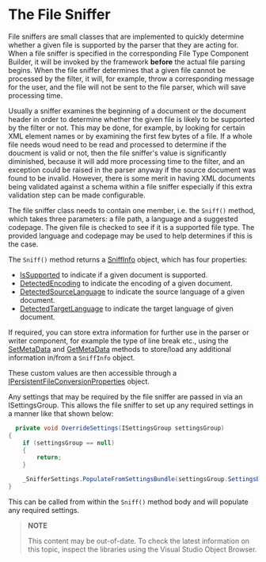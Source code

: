 The File Sniffer
==

File sniffers are small classes that are implemented to quickly determine whether a given file is supported by the parser that they are acting for. When a file sniffer is specified in the corresponding File Type Component Builder, it will be invoked by the framework **before** the actual file parsing begins. When the file sniffer determines that a given file cannot be processed by the filter, it will, for example, throw a corresponding message for the user, and the file will not be sent to the file parser, which will save processing time.

Usually a sniffer examines the beginning of a document or the document header in order to determine whether the given file is likely to be supported by the filter or not. This may be done, for example, by looking for certain XML element names or by examining the first few bytes of a file. If a whole file needs woud need to be read and processed to determine if the doucment is valid or not, then the file sniffer's value is significantly diminished, because it will add more processing time to the filter, and an exception could be raised in the parser anyway if the source document was found to be invalid. However, there is some merit in having XML documents being validated against a schema within a file sniffer especially if this extra validation step can be made configurable.

The file sniffer class needs to contain one member, i.e. the ```Sniff()``` method, which takes three parameters: a file path, a language and a suggested codepage. The given file is checked to see if it is a supported file type. The provided language and codepage may be used to help determines if this is the case.

The ```Sniff()``` method returns a [SniffInfo](../../api/filetypesupport/Sdl.FileTypeSupport.Framework.NativeApi.SniffInfo.yml) object, which has four properties:

* [IsSupported](../../api/filetypesupport/Sdl.FileTypeSupport.Framework.NativeApi.SniffInfo.yml) to indicate if a given document is supported.
* [DetectedEncoding](../../api/filetypesupport/Sdl.FileTypeSupport.Framework.NativeApi.SniffInfo.yml#Sdl_FileTypeSupport_Framework_NativeApi_SniffInfo_DetectedEncoding) to indicate the encoding of a given document.
* [DetectedSourceLanguage](../../api/filetypesupport/Sdl.FileTypeSupport.Framework.NativeApi.SniffInfo.yml#Sdl_FileTypeSupport_Framework_NativeApi_SniffInfo_DetectedSourceLanguage) to indicate the source language of a given document.
* [DetectedTargetLanguage](../../api/filetypesupport/Sdl.FileTypeSupport.Framework.NativeApi.SniffInfo.yml#Sdl_FileTypeSupport_Framework_NativeApi_SniffInfo_DetectedTargetLanguage) to indicate the target language of given document.

If required, you can store extra information for further use in the parser or writer component, for example the type of line break etc., using the [SetMetaData](../../api/filetypesupport/Sdl.FileTypeSupport.Framework.NativeApi.IMetaDataContainer.yml#Sdl_FileTypeSupport_Framework_NativeApi_IMetaDataContainer_SetMetaData_System_String_System_String_) and [GetMetaData](../../api/filetypesupport/Sdl.FileTypeSupport.Framework.NativeApi.IMetaDataContainer.yml#Sdl_FileTypeSupport_Framework_NativeApi_IMetaDataContainer_GetMetaData_System_String_) methods to store/load any additional information in/from a ```SniffInfo``` object.

These custom values are then accessible through a [IPersistentFileConversionProperties](../../api/filetypesupport/Sdl.FileTypeSupport.Framework.NativeApi.IPersistentFileConversionProperties.yml) object.

Any settings that may be required by the file sniffer are passed in via an ISettingsGroup. This allows the file sniffer to set up any required settings in a manner like that shown below:

```cs
  private void OverrideSettings(ISettingsGroup settingsGroup)
{
    if (settingsGroup == null)
    {
        return;
    }

    _SnifferSettings.PopulateFromSettingsBundle(settingsGroup.SettingsBundle, settingsGroup.Id);           
}
```

This can be called from within the ```Sniff()``` method body and will populate any required settings.

>**NOTE**
>
> This content may be out-of-date. To check the latest information on this topic, inspect the libraries using the Visual Studio Object Browser.
